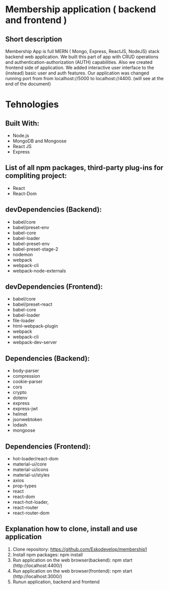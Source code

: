 # Membership application ( backend and frontend )
## Short description

Membership App is full MERN ( Mongo, Express, ReactJS, NodeJS) stack backend web application. We built this part of app with CRUD operations and authentication-authorization (AUTH) capabilities.
Also we created frontend side of application. We added interactive user interface to the (instead) basic user and auth features. Our application was changed running port from from localhost://5000 to localhost://4400. (will see at the end of the document)

# Tehnologies
## Built With:
* Node.js
* MongoDB and Mongoose
* React JS
* Express

## List of all npm packages, third-party plug-ins for compliting project:
* React
* React-Dom

## devDependencies (Backend):
* babel/core
* babel/preset-env
* babel-core
* babel-loader
* babel-preset-env
* babel-preset-stage-2
* nodemon
* webpack
* webpack-cli
* webpack-node-externals

## devDependencies (Frontend):
* babel/core
* babel/preset-react
* babel-core
* babel-loader
* file-loader
* html-webpack-plugin
* webpack
* webpack-cli
* webpack-dev-server

## Dependencies (Backend):
* body-parser
* compression
* cookie-parser
* cors
* crypto
* dotenv
* express
* express-jwt
* helmet
* jsonwebtoken
* lodash
* mongoose

## Dependencies (Frontend):
* hot-loader/react-dom
* material-ui/core
* material-ui/icons
* material-ui/styles
* axios
* prop-types
* react
* react-dom
* react-hot-loader,
* react-router
* react-router-dom

## Explanation how to clone, install and use application
1. Clone repository: https://github.com/Eskodevelop/membership1
2. Install npm packages: npm install
3. Run application on the web browser(backend): npm start (http://localhost:4400/)
4. Run application on the web browser(frontend): npm start (http://localhost:3000/)
5. Runun application, backend and frontend
